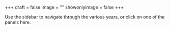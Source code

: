 +++
draft = false
image = ""
showonlyimage = false
+++

Use the sidebar to navigate through the various years, or click on one of the panels here.
